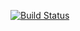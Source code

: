 [![Build Status](https://travis-ci.org/hubuntub/MowItNow.png?branch=master)](https://travis-ci.org/hubuntub/MowItNow)
